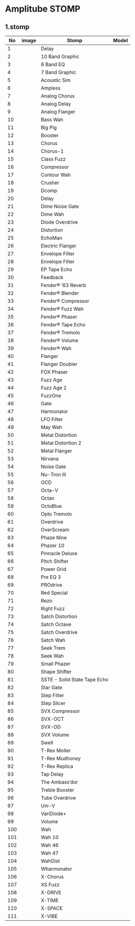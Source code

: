# Amplitube STOMP
## 1.stomp

| No  | image | Stomp                        | Model |
|-----|-------|------------------------------|-------|
| 1   |       | Delay                       |       |
| 2   |       | 10 Band Graphic              |       |
| 3   |       | 6 Band EQ                    |       |
| 4   |       | 7 Band Graphic               |       |
| 5   |       | Acoustic Sim                 |       |
| 6   |       | Ampless                      |       |
| 7   |       | Analog Chorus                |       |
| 8   |       | Analog Delay                 |       |
| 9   |       | Analog Flanger               |       |
| 10  |       | Bass Wah                     |       |
| 11  |       | Big Pig                      |       |
| 12  |       | Booster                      |       |
| 13  |       | Chorus                       |       |
| 14  |       | Chorus-1                     |       |
| 15  |       | Class Fuzz                   |       |
| 16  |       | Compressor                   |       |
| 17  |       | Contour Wah                  |       |
| 18  |       | Crusher                      |       |
| 19  |       | Dcomp                        |       |
| 20  |       | Delay                        |       |
| 21  |       | Dime Noise Gate              |       |
| 22  |       | Dime Wah                     |       |
| 23  |       | Diode Overdrive              |       |
| 24  |       | Distortion                   |       |
| 25  |       | EchoMan                      |       |
| 26  |       | Electric Flanger             |       |
| 27  |       | Envelope Filter              |       |
| 28  |       | Envelope Filter              |       |
| 29  |       | EP Tape Echo                 |       |
| 30  |       | Feedback                     |       |
| 31  |       | Fender® ’63 Reverb           |       |
| 32  |       | Fender® Blender              |       |
| 33  |       | Fender® Compressor           |       |
| 34  |       | Fender® Fuzz Wah             |       |
| 35  |       | Fender® Phaser               |       |
| 36  |       | Fender® Tape Echo            |       |
| 37  |       | Fender® Tremolo              |       |
| 38  |       | Fender® Volume               |       |
| 39  |       | Fender® Wah                  |       |
| 40  |       | Flanger                      |       |
| 41  |       | Flanger Doubler              |       |
| 42  |       | FOX Phaser                   |       |
| 43  |       | Fuzz Age                     |       |
| 44  |       | Fuzz Age 2                   |       |
| 45  |       | FuzzOne                      |       |
| 46  |       | Gate                         |       |
| 47  |       | Harmonator                   |       |
| 48  |       | LFO Filter                   |       |
| 49  |       | May Wah                      |       |
| 50  |       | Metal Distortion             |       |
| 51  |       | Metal Distortion 2           |       |
| 52  |       | Metal Flanger                |       |
| 53  |       | Nirvana                      |       |
| 54  |       | Noise Gate                   |       |
| 55  |       | Nu-Tron III                  |       |
| 56  |       | OCD                          |       |
| 57  |       | Octa-V                       |       |
| 58  |       | Octav                        |       |
| 59  |       | OctoBlue                     |       |
| 60  |       | Opto Tremolo                 |       |
| 61  |       | Overdrive                    |       |
| 62  |       | OverScream                   |       |
| 63  |       | Phaze Nine                   |       |
| 64  |       | Phazer 10                    |       |
| 65  |       | Pinnacle Deluxe              |       |
| 66  |       | Pitch Shifter                |       |
| 67  |       | Power Grid                   |       |
| 68  |       | Pre EQ 3                     |       |
| 69  |       | PROdrive                     |       |
| 70  |       | Red Special                  |       |
| 71  |       | Rezo                         |       |
| 72  |       | Right Fuzz                   |       |
| 73  |       | Satch Distortion             |       |
| 74  |       | Satch Octave                 |       |
| 75  |       | Satch Overdrive              |       |
| 76  |       | Satch Wah                    |       |
| 77  |       | Seek Trem                    |       |
| 78  |       | Seek Wah                     |       |
| 79  |       | Small Phazer                 |       |
| 80  |       | Shape Shifter                |       |
| 81  |       | SSTE - Solid State Tape Echo |       |
| 82  |       | Star Gate                    |       |
| 83  |       | Step Filter                  |       |
| 84  |       | Step Slicer                  |       |
| 85  |       | SVX Compressor               |       |
| 86  |       | SVX-OCT                      |       |
| 87  |       | SVX-OD                       |       |
| 88  |       | SVX Volume                   |       |
| 89  |       | Swell                        |       |
| 90  |       | T-Rex Moller                 |       |
| 91  |       | T-Rex Mudhoney               |       |
| 92  |       | T-Rex Replica                |       |
| 93  |       | Tap Delay                    |       |
| 94  |       | The Ambass’dor               |       |
| 95  |       | Treble Booster               |       |
| 96  |       | Tube Overdrive               |       |
| 97  |       | Uni-V                        |       |
| 98  |       | VariDiode+                   |       |
| 99  |       | Volume                       |       |
| 100 |       | Wah                          |       |
| 101 |       | Wah 10                       |       |
| 102 |       | Wah 46                       |       |
| 103 |       | Wah 47                       |       |
| 104 |       | WahDist                      |       |
| 105 |       | Wharmonator                  |       |
| 106 |       | X-Chorus                     |       |
| 107 |       | XS Fuzz                      |       |
| 108 |       | X-DRIVE                      |       |
| 109 |       | X-TIME                       |       |
| 110 |       | X-SPACE                      |       |
| 111 |       | X-VIBE                       |